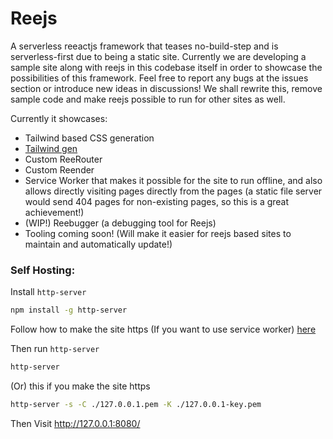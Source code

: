 # Reejs

A serverless reeactjs framework that teases no-build-step and is serverless-first due to being a static site.
Currently we are developing a sample site along with reejs in this codebase itself in order to showcase the possibilities of this framework. Feel free to report any bugs at the issues section or introduce new ideas in discussions!
We shall rewrite this, remove sample code and make reejs possible to run for other sites as well.

Currently it showcases:
- Tailwind based CSS generation
- [Tailwind gen](https://github.com/rovelstars/tailwind-gen)
- Custom ReeRouter
- Custom Reender
- Service Worker that makes it possible for the site to run offline, and also allows directly visiting pages directly from the pages (a static file server would send 404 pages for non-existing pages, so this is a great achievement!)
- (WIP!) Reebugger (a debugging tool for Reejs)
- Tooling coming soon! (Will make it easier for reejs based sites to maintain and automatically update!)

### Self Hosting:

Install `http-server`

```bash
npm install -g http-server
```

Follow how to make the site https (If you want to use service worker) [here](https://dev.to/aschmelyun/using-the-magic-of-mkcert-to-enable-valid-https-on-local-dev-sites-3a3c)

Then run `http-server`

```bash
http-server
```

(Or) this if you make the site https

```bash
http-server -s -C ./127.0.0.1.pem -K ./127.0.0.1-key.pem
```

Then Visit http://127.0.0.1:8080/